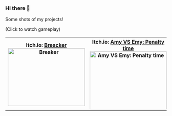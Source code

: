 ### Hi there 👋

Some shots of my projects!

(Click to watch gameplay)

<table>
  <tr>
    <th>
     <label>
     Itch.io: <a href = "https://nijisan.itch.io/breaker">Breacker</a>
     <div>
     <a href="http://www.youtube.com/watch?feature=player_embedded&v=qX8eav60JEg "target="_blank" >
     <img src="http://img.youtube.com/vi/qX8eav60JEg/0.jpg" alt="Breaker" width="240" height="180" />
     </a>
     </div>
     </label>
    </th>
    <th>
     <label>  
     Itch.io: <a href = "https://nijisan.itch.io/amy-vs-emy-penalty-time">Amy VS Emy: Penalty time</a>
     <div>
     <a href="http://www.youtube.com/watch?feature=player_embedded&v=TNuG5q3nk54 "target="_blank" >
     <img src="http://img.youtube.com/vi/TNuG5q3nk54/0.jpg" alt="Amy VS Emy: Penalty time" width="240" height="180" />
     </a> 
     </div>
     </label>
    </th>
        <th>
     <label>  
     Itch.io: <a href = "https://nijisan.itch.io/ninja-cat">Ninja Cat</a>
     <div>
     <a href="http://www.youtube.com/watch?feature=player_embedded&v=ENy9wMXQCPE "target="_blank" >
     <img src="http://img.youtube.com/vi/ENy9wMXQCPE/0.jpg" alt="Amy VS Emy: Penalty time" width="240" height="180" />
     </a> 
     </div>
     </label>
    </th>
  </tr>
</table>
